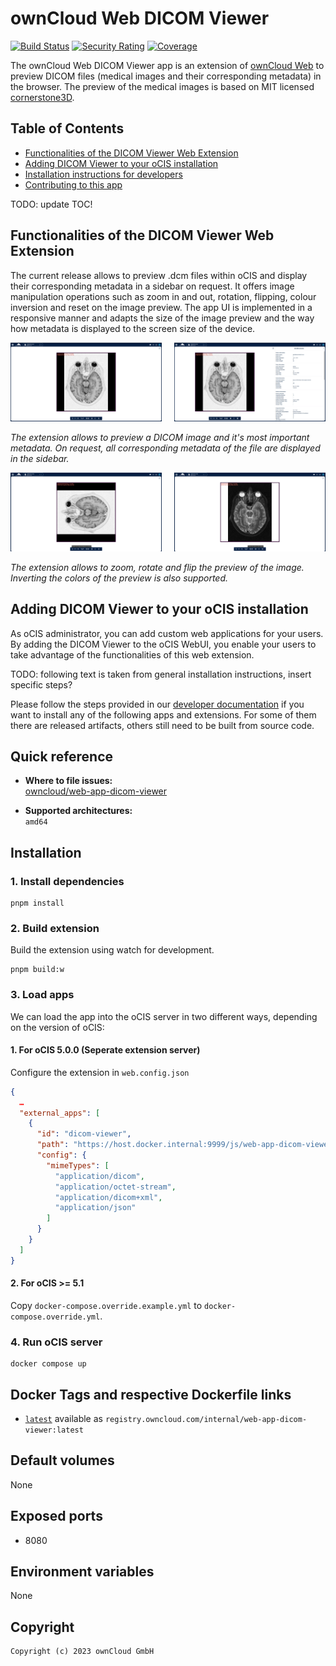 # ownCloud Web DICOM Viewer

[![Build Status](https://drone.owncloud.com/api/badges/owncloud/web-app-dicom-viewer/status.svg)](https://drone.owncloud.com/owncloud/web-app-dicom-viewer)
[![Security Rating](https://sonarcloud.io/api/project_badges/measure?project=owncloud_web-app-dicom-viewer&metric=security_rating)](https://sonarcloud.io/summary/new_code?id=owncloud_web-app-dicom-viewer)
[![Coverage](https://sonarcloud.io/api/project_badges/measure?project=owncloud_web-app-dicom-viewer&metric=coverage)](https://sonarcloud.io/summary/new_code?id=owncloud_web-app-dicom-viewer)

The ownCloud Web DICOM Viewer app is an extension of [ownCloud Web](https://github.com/owncloud/web) to preview DICOM files (medical images and their corresponding metadata) in the browser. The preview of the medical images is based on MIT licensed [cornerstone3D](https://github.com/cornerstonejs/cornerstone3D).


## Table of Contents

* [Functionalities of the DICOM Viewer Web Extension](#Functionalities-of-the-DICOM-Viewer-Web-Extension)
* [Adding DICOM Viewer to your oCIS installation](#Adding-DICOM-Viewer-to-your-oCIS-installation)
* [Installation instructions for developers](#)
* [Contributing to this app](#)

TODO: update TOC!


## Functionalities of the DICOM Viewer Web Extension

The current release allows to preview .dcm files within oCIS and display their corresponding metadata in a sidebar on request. It offers image manipulation operations such as zoom in and out, rotation, flipping, colour inversion and reset on the image preview. The app UI is implemented in a responsive manner and adapts the size of the image preview and the way how metadata is displayed to the screen size of the device.

<img src="https://github.com/owncloud/awesome-ocis/blob/main/webApps/owncloud/web-app-dicom-viewer/screenshots/1.png" alt="app functionalities" style="width:48%; height:auto;"> &nbsp; &nbsp; <img src="https://github.com/owncloud/awesome-ocis/blob/main/webApps/owncloud/web-app-dicom-viewer/screenshots/4.png" alt="display of metadata" style="width:48%; height:auto;">

_The extension allows to preview a DICOM image and it's most important metadata. On request, all corresponding metadata of the file are displayed in the sidebar._

<img src="https://github.com/owncloud/awesome-ocis/blob/main/webApps/owncloud/web-app-dicom-viewer/screenshots/2.png" alt="app functionalities" style="width:48%; height:auto;"> &nbsp; &nbsp; <img src="https://github.com/owncloud/awesome-ocis/blob/main/webApps/owncloud/web-app-dicom-viewer/screenshots/3.png" alt="display of metadata" style="width:48%; height:auto;">

_The extension allows to zoom, rotate and flip the preview of the image. Inverting the colors of the preview is also supported._


## Adding DICOM Viewer to your oCIS installation
As oCIS administrator, you can add custom web applications for your users. By adding the DICOM Viewer to the oCIS WebUI, you enable your users to take advantage of the functionalities of this web extension.

TODO: following text is taken from general installation instructions, insert specific steps?

Please follow the steps provided in our [developer documentation](https://owncloud.dev/services/web/#web-apps) if you want to install any of the
  following apps and extensions. For some of them there are released artifacts, others still need to be built from source code.


## Quick reference

- **Where to file issues:**\
    [owncloud/web-app-dicom-viewer](https://github.com/owncloud/web-app-dicom-viewer/issues)

- **Supported architectures:**\
    `amd64`


## Installation

### 1. Install dependencies

```
pnpm install
```

### 2. Build extension

Build the extension using watch for development.

```
pnpm build:w
```

### 3. Load apps

We can load the app into the oCIS server in two different ways, depending on the version of oCIS:

#### 1. For oCIS 5.0.0 (Seperate extension server)

Configure the extension in `web.config.json`

```json
{
  …
  "external_apps": [
    {
      "id": "dicom-viewer",
      "path": "https://host.docker.internal:9999/js/web-app-dicom-viewer.js",
      "config": {
        "mimeTypes": [
          "application/dicom",
          "application/octet-stream",
          "application/dicom+xml",
          "application/json"
        ]
      }
    }
  ]
}

```

#### 2. For oCIS >= 5.1

Copy `docker-compose.override.example.yml` to `docker-compose.override.yml`.

### 4. Run oCIS server

```
docker compose up
```

## Docker Tags and respective Dockerfile links

- [`latest`](https://github.com/owncloud/web-app-dicom-viewer/blob/master/docker/Dockerfile) available as `registry.owncloud.com/internal/web-app-dicom-viewer:latest`

## Default volumes

None

## Exposed ports

- 8080

## Environment variables

None

## Copyright

```Text
Copyright (c) 2023 ownCloud GmbH
```
